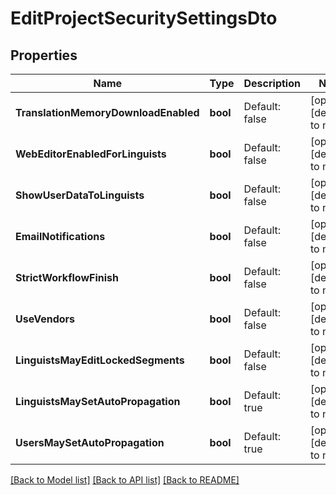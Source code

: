 # EditProjectSecuritySettingsDto

## Properties
Name | Type | Description | Notes
------------ | ------------- | ------------- | -------------
**TranslationMemoryDownloadEnabled** | **bool** | Default: false | [optional] [default to null]
**WebEditorEnabledForLinguists** | **bool** | Default: false | [optional] [default to null]
**ShowUserDataToLinguists** | **bool** | Default: false | [optional] [default to null]
**EmailNotifications** | **bool** | Default: false | [optional] [default to null]
**StrictWorkflowFinish** | **bool** | Default: false | [optional] [default to null]
**UseVendors** | **bool** | Default: false | [optional] [default to null]
**LinguistsMayEditLockedSegments** | **bool** | Default: false | [optional] [default to null]
**LinguistsMaySetAutoPropagation** | **bool** | Default: true | [optional] [default to null]
**UsersMaySetAutoPropagation** | **bool** | Default: true | [optional] [default to null]

[[Back to Model list]](../README.md#documentation-for-models) [[Back to API list]](../README.md#documentation-for-api-endpoints) [[Back to README]](../README.md)


